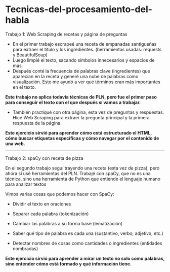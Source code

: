 # Tecnicas-del-procesamiento-del-habla

Trabajo 1: Web Scraping de recetas y página de preguntas

+ En el primer trabajo escrapeé una receta de empanadas santigueñas para extraer el titulo y los ingredientes. (herramientas usadas: requests y BeautifulSoup)
+ Luego limpié el texto, sacando símbolos innecesarios y espacios de más.
+ Después conté la frecuencia de palabras clave (ingredientes) que aparecían en la receta y generé una nube de palabras como visualización. Esto me ayudó a ver qué términos eran más importantes en el texto.
  
**Este trabajo no aplica todavía técnicas de PLN, pero fue el primer paso para conseguir el texto con el que después sí vamos a trabajar.**

+ También practiqué con otra página, esta vez de preguntas y respuestas. Hice Web Scraping para extraer la pregunta principal y la primera respuesta de la página.
  
**Este ejercicio sirvió para aprender cómo está estructurado el HTML, cómo buscar etiquetas específicas y cómo navegar por el contenido de una web.**

----------------------------------------------------------------------

Trabajo 2: spaCy con receta de pizza

En el segundo trabajo seguí trayendo una receta (esta vez de pizza), pero ahora sí usé herramientas del PLN.
Trabajé con spaCy, que no es una técnica, sino una herramienta de Python que entiende el lenguaje humano para analizar textos

Vimos varias cosas que podemos hacer con SpaCy:

+ Dividir el texto en oraciones

+ Separar cada palabra (tokenización)

+ Cambiar las palabras a su forma base (lematización)

+ Saber qué tipo de palabra es cada una (sustantivo, verbo, adjetivo, etc.)

+ Detectar nombres de cosas como cantidades o ingredientes (entidades nombradas)

**Este ejercicio sirvió para aprender a mirar un texto no solo como palabras, sino entender cómo está formado y qué información tiene.**

